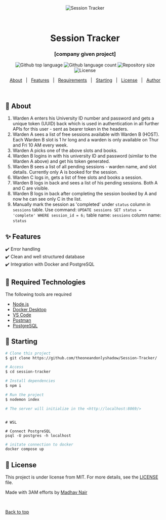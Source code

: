<div align="center" id="top"> 
  <img src="./.github/app.gif" alt="Session Tracker" />

  &#xa0;

  <!-- <a href="https://techcorp.netlify.app">Demo</a> -->
</div>

<h1 align="center">Session Tracker</h1>
<h3 align="center">[company given project]</h3>

<p align="center">
  <img alt="Github top language" src="https://img.shields.io/github/languages/top/theoneandonlyshadow/Warden-Logger?color=56BEB8">

  <img alt="Github language count" src="https://img.shields.io/github/languages/count/theoneandonlyshadow/Warden-Logger?color=56BEB8">

  <img alt="Repository size" src="https://img.shields.io/github/repo-size/theoneandonlyshadow/Warden-Logger?color=56BEB8">

  <img alt="License" src="https://img.shields.io/github/license/theoneandonlyshadow/Warden-Logger?color=56BEB8">

  <!-- <img alt="Github issues" src="https://img.shields.io/github/issues/{{YOUR_GITHUB_USERNAME}}/techcorp?color=56BEB8" /> -->

  <!-- <img alt="Github forks" src="https://img.shields.io/github/forks/{{YOUR_GITHUB_USERNAME}}/techcorp?color=56BEB8" /> -->

  <!-- <img alt="Github stars" src="https://img.shields.io/github/stars/{{YOUR_GITHUB_USERNAME}}/techcorp?color=56BEB8" /> -->
</p>

<!-- Status -->

<!-- <h4 align="center"> 
	  Session Tracker 
</h4> 

<hr> -->

<p align="center">
  <a href="#dart-about">About</a> &#xa0; | &#xa0; 
  <a href="#sparkles-features">Features</a> &#xa0; | &#xa0;
  <a href="#white_check_mark-requirements">Requirements</a> &#xa0; | &#xa0;
  <a href="#checkered_flag-starting">Starting</a> &#xa0; | &#xa0;
  <a href="#memo-license">License</a> &#xa0; | &#xa0;
  <a href="https://github.com/theoneandonlyshadow/" target="_blank">Author</a>
</p>

<br>

## :dart: About ##

1. Warden A enters his University ID number and password and gets a unique token (UUID) back which is used in authentication in all further APIs for this user - sent as bearer token in the headers.
2. Warden A sees a list of free sessions available with Warden B (HOST). Each Warden B slot is 1 hr long and a warden is only available on Thur and Fri 10 AM every week.
3. Warden A picks one of the above slots and books.
4. Warden B logins in with his university ID and password (similar to the Warden A above) and get his token generated.
5. Warden B sees a list of all pending sessions - warden name, and slot details. Currently only A is booked for the session.
6. Warden C logs in, gets a list of free slots and books a session.
7. Warden B logs in back and sees a list of his pending sessions. Both A and C are visible.
8. Warden B logs in back after completing the session booked by A and now he can see only C in the list.
9. Manually mark the session as 'completed' under `status` column in `sessions` table.
   Use command: `UPDATE sessions SET status = 'complete' WHERE session_id = 6;`
   table name: `sessions`
   column name: `status`


## :sparkles: Features ##

:heavy_check_mark: Error handling\
:heavy_check_mark: Clean and well structured database\
:heavy_check_mark: Integration with Docker and PostgreSQL

## :rocket: Required Technologies ##

The following tools are required
- [Node.js](https://nodejs.org/en/)
- [Docker Desktop](https://www.docker.com/products/docker-desktop/)
- [VS Code](https://code.visualstudio.com/download/)
- [Postman](https://www.postman.com/downloads/)
- [PostgreSQL](https://www.postgresql.org/download/)

## :checkered_flag: Starting ##

```bash
# Clone this project
$ git clone https://github.com/theoneandonlyshadow/Session-Tracker/

# Access
$ cd session-tracker

# Install dependencies
$ npm i

# Run the project
$ nodemon index

# The server will initialize in the <http://localhost:8069/>
```
```wsl

# WSL

# Connect PostgreSQL
psql -U postgres -h localhost

```

```bash
# initate connection to docker
docker compose up

```

## :memo: License ##

This project is under license from MIT. For more details, see the [LICENSE](LICENSE.md) file.


Made with 3AM efforts by <a href="https://github.com/theoneandonlyshadow" target="_blank">Madhav Nair</a>

&#xa0;

<a href="#top">Back to top</a>

